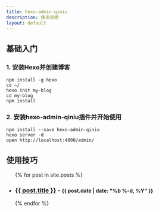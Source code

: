 ```yaml
---
title: hexo-admin-qiniu
description: 使用说明
layout: default
---
```

## 基础入门

### 1. 安装Hexo并创建博客

```
npm install -g hexo
cd ~/
hexo init my-blog
cd my-blog
npm install
```

### 2. 安装**hexo-admin-qiniu**插件并开始使用

```
npm install --save hexo-admin-qiniu
hexo server -d
open http://localhost:4000/admin/
```

## 使用技巧

<ul class="post-list">
  {% for post in site.posts %}
    <li>
      <h3>
        <a class="post-link" href="{{ post.url | prepend: site.baseurl }}">{{ post.title }}</a>&nbsp;&#45;&nbsp;<small><span class="post-meta">{{ post.date | date: "%b %-d, %Y" }}</span></small>
      </h3>
    </li>
  {% endfor %}
</ul>


